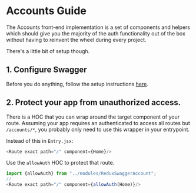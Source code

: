 # Accounts Guide

The Accounts front-end implementation is a set of components and helpers
which should give you the majority of the auth functionality out of the box
without having to reinvent the wheel during every project.

There's a little bit of setup though. 

## 1. Configure Swagger

Before you do anything, follow the setup instructions [here](/swagger.md).

## 2. Protect your app from unauthorized access.

There is a HOC that you can wrap around the target component of your route. Assuming your
app requires an authenticated to access all routes but `/accounts/*`, you probably only need 
to use this wrapper in your entrypoint.

Instead of this in `Entry.jsx`:

```js
<Route exact path="/" component={Home}/>
```

Use the `allowAuth` HOC to protect that route. 

```js
import {allowAuth} from "../modules/ReduxSwaggerAccount";
//
<Route exact path="/" component={allowAuth(Home)}/>
```






